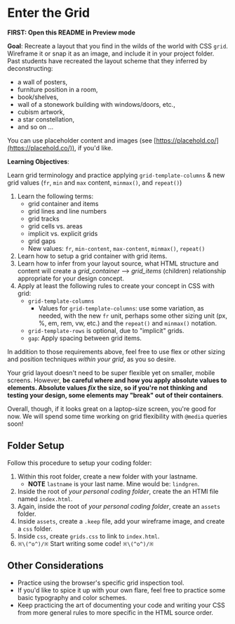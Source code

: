 # Enter the Grid 

**FIRST: Open this README in Preview mode**

**Goal**: Recreate a layout that you find in the wilds of the world with CSS `grid`. Wireframe it or snap it as an image, and include it in your project folder. Past students have recreated the layout scheme that they inferred by deconstructing:

* a wall of posters,
* furniture position in a room,
* book/shelves,
* wall of a stonework building with windows/doors, etc.,
* cubism artwork,
* a star constellation,
* and so on ...

You can use placeholder content and images (see [https://placehold.co/](https://placehold.co/)), if you'd like.

**Learning Objectives**:

Learn grid terminology and practice applying `grid-template-columns` &amp; new grid values (`fr`, `min` and `max` content, `minmax()`, and `repeat()`)

1. Learn the following terms:
   * grid container and items
   * grid lines and line numbers
   * grid tracks
   * grid cells vs. areas
   * implicit vs. explicit grids
   * grid gaps
   * New values: `fr`, `min-content`, `max-content`, `minmax()`, `repeat()`
2. Learn how to setup a grid container with grid items.
3. Learn how to infer from your layout source, what HTML structure and content will create a *grid_container* --> *grid_items* (children) relationship appropriate for your design concept.
4. Apply at least the following rules to create your concept in CSS with grid:
   * `grid-template-columns`
      * Values for `grid-template-columns`: use some variation, as needed, with the new `fr` unit, perhaps some other sizing unit (px, %, em, rem, vw, etc.) and the `repeat()` and `minmax()` notation.
   * `grid-template-rows` is optional, due to "implicit" grids.
   * `gap`: Apply spacing between grid items.

In addition to those requirements above, feel free to use flex or other sizing and position techniques *within your grid*, as you so desire.

Your grid layout doesn't need to be super flexible yet on smaller, mobile screens. However, **be careful where and how you apply absolute values to elements. Absolute values _fix_ the size, so if you're not thinking and testing your design, some elements may "break" out of their containers**.

Overall, though, if it looks great on a laptop-size screen, you're good for now. We will spend some time working on grid flexibility with `@media` queries soon!

## Folder Setup

Follow this procedure to setup your coding folder:

1. Within this root folder, create a new folder with your lastname.
   - **NOTE** `lastname` is your last name. Mine would be: `lindgren`.
2. Inside the root of *your personal coding folder*, create the an HTMl file named `index.html`.
3. Again, inside the root of *your personal coding folder*, create an `assets` folder.
4. Inside `assets`, create a `.keep` file, add your wireframe image, and create a `css` folder.
5. Inside `css`, create `grids.css` to link to `index.html`.
6. `※\(^o^)/※` Start writing some code! `※\(^o^)/※`

## Other Considerations

- Practice using the browser's specific grid inspection tool.
- If you'd like to spice it up with your own flare, feel free to practice some basic typography and color schemes.
- Keep practicing the art of documenting your code and writing your CSS from more general rules to more specific in the HTML source order.
